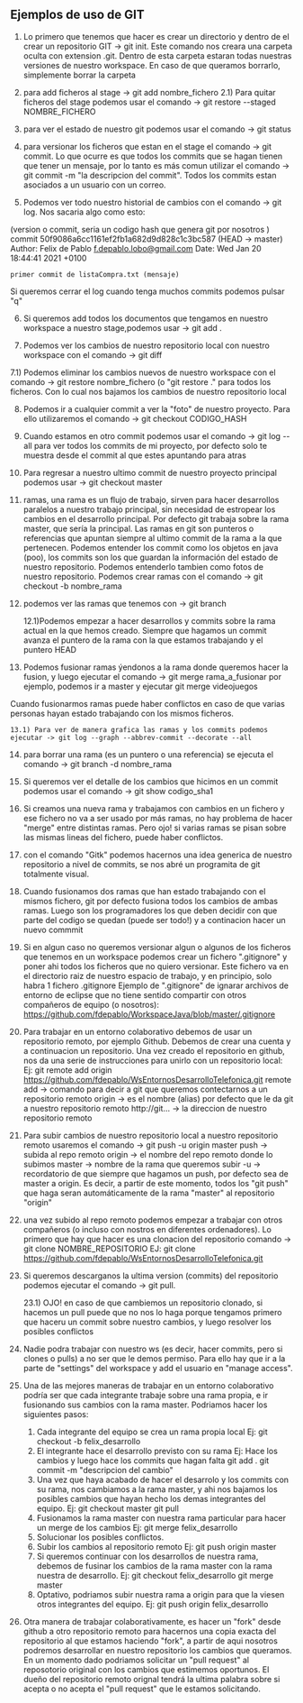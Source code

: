 Ejemplos de uso de GIT
-
1) Lo primero que tenemos que hacer es crear un directorio y dentro de el
crear un repositorio GIT -> git init. Este comando nos creara una
carpeta oculta con extension .git. Dentro de esta carpeta estaran todas
nuestras versiones de nuestro workspace.
En caso de que queramos borrarlo, simplemente borrar la carpeta

2) para add ficheros al stage -> git add nombre_fichero
	2.1) Para quitar ficheros del stage podemos usar el comando
		-> git restore --staged NOMBRE_FICHERO

3) para ver el estado de nuestro git podemos usar el comando -> git status

4) para versionar los ficheros que estan en el stage el comando 
-> git commit. Lo que ocurre es que todos los commits que se hagan tienen
que tener un mensaje, por lo tanto es más comun utilizar el comando
-> git commit -m "la descripcion del commit". Todos los commits estan
asociados a un usuario con un correo.

5) Podemos ver todo nuestro historial de cambios con el comando ->
git log. Nos sacaria algo como esto:

(version o commit, seria un codigo hash que genera git por nosotros )
commit 50f9086a6cc1161ef2fb1a682d9d828c1c3bc587 (HEAD -> master)
Author: Felix de Pablo <f.depablo.lobo@gmail.com>
Date:   Wed Jan 20 18:44:41 2021 +0100

    primer commit de listaCompra.txt (mensaje)

Si queremos cerrar el log cuando tenga muchos commits podemos pulsar "q"
	
6) Si queremos add todos los documentos que tengamos en nuestro workspace
a nuestro stage,podemos usar -> git add .

7) Podemos ver los cambios de nuestro repositorio local con nuestro 
workspace con el comando -> git diff

7.1) Podemos eliminar los cambios nuevos de nuestro workspace con el
comando -> git restore nombre_fichero (o "git restore ." para todos los 
ficheros. Con lo cual nos bajamos los cambios de nuestro repositorio local

8) Podemos ir a cualquier commit a ver la "foto" de nuestro proyecto.
Para ello utilizaremos el comando -> git checkout CODIGO_HASH

9) Cuando estamos en otro commit podemos usar el comando -> git log --all
para ver todos los commits de mi proyecto, por defecto solo te muestra
desde el commit al que estes apuntando para atras

10) Para regresar a nuestro ultimo commit de nuestro proyecto principal
podemos usar -> git checkout master

11) ramas, una rama es un flujo de trabajo, sirven para hacer desarrollos
paralelos a nuestro trabajo principal, sin necesidad de estropear los 
cambios en el desarrollo principal. Por defecto git trabaja sobre la rama
master, que sería la principal. Las ramas en git son punteros o referencias
que apuntan siempre al ultimo commit de la rama a la que pertenecen. 
Podemos entender los commit como los objetos en java (poo), los commits 
son los que guardan la información del estado de nuestro repositorio. 
Podemos entenderlo tambien como fotos de nuestro repositorio.
Podemos crear ramas con el comando -> git checkout -b nombre_rama

12) podemos ver las ramas que tenemos con -> git branch

	12.1)Podemos empezar a hacer desarrollos y commits sobre la rama
	actual en la que hemos creado. Siempre que hagamos un commit avanza
	el puntero de la rama con la que estamos trabajando y el puntero HEAD

13) Podemos fusionar ramas ýendonos a la rama donde queremos hacer la
fusion, y luego ejecutar el comando -> git merge rama_a_fusionar
por ejemplo, podemos ir a master y ejecutar git merge videojuegos

Cuando fusionarmos ramas puede haber conflictos en caso de que varias 
personas hayan estado trabajando con los mismos ficheros.

	13.1) Para ver de manera grafica las ramas y los commits podemos
	ejecutar -> git log --graph --abbrev-commit --decorate --all

14) para borrar una rama (es  un puntero o una referencia) se ejecuta
el comando -> git branch -d nombre_rama

15) Si queremos ver el detalle de los cambios que hicimos en un commit
podemos usar el comando -> git show codigo_sha1

16) Si creamos una nueva rama y trabajamos con cambios en un fichero y 
ese fichero no va a ser usado por más ramas, no hay problema de hacer 
"merge" entre distintas ramas. Pero ojo! si varias ramas se pisan sobre 
las mismas lineas del fichero, puede haber conflictos.

17) con el comando "Gitk" podemos hacernos una idea generica de nuestro
repositorio a nivel de commits, se nos abré un programita de git 
totalmente visual.

18) Cuando fusionamos dos ramas que han estado trabajando con el mismos
fichero, git por defecto fusiona todos los cambios de ambas ramas. Luego
son los programadores los que deben decidir con que parte del codigo 
se quedan (puede ser todo!) y a continacion hacer un nuevo commmit

19) Si en algun caso no queremos versionar algun o algunos de los ficheros
que tenemos en un workspace podemos crear un fichero ".gitignore" y poner
ahi todos los ficheros que no quiero versionar. Este fichero va en el
directorio raiz de nuestro espacio de trabajo, y en principio, solo habra
1 fichero .gitignore
Ejemplo de ".gitignore" de ignarar archivos de entorno de eclipse que no
tiene sentido compartir con otros compañeros de equipo (o nosotros):
https://github.com/fdepablo/WorkspaceJava/blob/master/.gitignore

20) Para trabajar en un entorno colaborativo debemos de usar un repositorio
remoto, por ejemplo Github. Debemos de crear una cuenta y a continuacion
un repositorio. Una vez creado el repositorio en github, nos da una serie
de instrucciones para unirlo con un repositorio local:
Ej: git remote add origin https://github.com/fdepablo/WsEntornosDesarrolloTelefonica.git
remote add -> comando para decir a git que queremos contectarnos a un 
	repositorio remoto
origin -> es el nombre (alias) por defecto que le da git a nuestro repositorio 
	remoto
http://git... -> la direccion de nuestro repositorio remoto

21) Para subir cambios de nuestro repositorio local a nuestro repositorio
remoto usaremos el comando -> git push -u origin master
push -> subida al repo remoto
origin -> el nombre del repo remoto donde lo subimos
master -> nombre de la rama que queremos subir 
-u -> recordatorio de que siempre que hagamos un push, por defecto sea
de master a origin. Es decir, a partir de este momento, todos los "git push"
que haga seran automáticamente de la rama "master" al repositorio "origin"

22) una vez subido al repo remoto podemos empezar a trabajar con otros 
compañeros (o incluso con nostros en diferentes ordenadores).
Lo primero que hay que hacer es una clonacion del repositorio
comando -> git clone NOMBRE_REPOSITORIO
EJ: git clone https://github.com/fdepablo/WsEntornosDesarrolloTelefonica.git

23) Si queremos descarganos la ultima version (commits) del repositorio
podemos ejecutar el comando -> git pull.

	23.1) OJO! en caso de que cambiemos un repositorio clonado, si hacemos
	un pull puede que no nos lo haga porque tengamos primero que haceru
	un commit sobre nuestro cambios, y luego resolver los posibles conflictos

24) Nadie podra trabajar con nuestro ws (es decir, hacer commits, pero si
clones o pulls) a no ser que le demos permiso. Para ello hay que ir 
a la parte de "settings" del workspace y add el usuario en "manage access".

25) Una de las mejores maneras de trabajar en un entorno colaborativo podría
ser que cada integrante trabaje sobre una rama propia, e ir fusionando sus
cambios con la rama master. Podriamos hacer los siguientes pasos:
	1) Cada integrante del equipo se crea un rama propia local
	Ej: git checkout -b felix_desarrollo
	2) El integrante hace el desarrollo previsto con su rama
	Ej: Hace los cambios y luego hace los commits que hagan falta
	git add .
	git commit -m "descripcion del cambio"
	3) Una vez que haya acabado de hacer el desarrolo y los commits con su
	rama, nos cambiamos a la rama master, y ahi nos bajamos los posibles
	cambios que hayan hecho los demas integrantes del equipo.
	Ej: git checkout master
		git pull 
	4) Fusionamos la rama master con nuestra rama particular para hacer
	un merge de los cambios
	Ej: git merge felix_desarrollo
	5) Solucionar los posibles conflictos.
	6) Subir los cambios al repositorio remoto
	Ej: git push origin master
	7) Si queremos continuar con los desarrollos de nuestra rama, debemos de
	fusinar los cambios de la rama master con la rama nuestra de 
	desarrollo.
	Ej: git checkout felix_desarrollo
		git merge master
	8) Optativo, podriamos subir nuestra rama a origin para que la viesen
	otros integrantes del equipo. 
	Ej: git push origin felix_desarrollo

26) Otra manera de trabajar colaborativamente, es hacer un "fork" desde 
github a otro repositorio remoto para hacernos una copia exacta del 
repositorio al que estamos haciendo "fork", a partir de aqui nosotros
podremos desarrollar en nuestro repositorio los cambios que queramos.
En un momento dado podriamos solicitar un "pull request" al reposotorio
original con los cambios que estimemos oportunos. El dueño del repositorio
remoto orignal tendrá la ultima palabra sobre si acepta o no acepta el
"pull request" que le estamos solicitando.
















